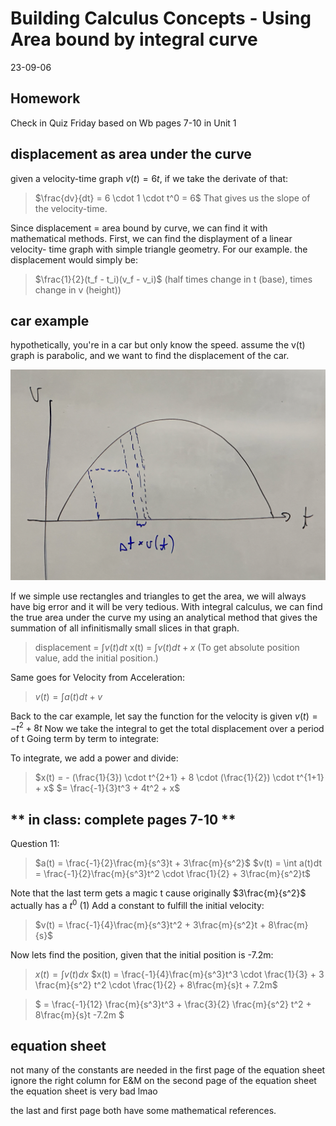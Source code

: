 Building Calculus Concepts - Using Area bound by integral curve
========
23-09-06

Homework
------
Check in Quiz Friday based on Wb pages 7-10 in Unit 1

displacement as area under the curve
------
given a velocity-time graph $v(t) = 6t$, if we take the derivate of that: 
> $\frac{dv}{dt} = 6 \cdot 1 \cdot t^0 = 6$
That gives us the slope of the velocity-time.

Since displacement = area bound by curve, we can find it with mathematical methods.
First, we can find the displayment of a linear velocity- time graph with simple triangle geometry.
For our example. the displacement would simply be: 

> $\frac{1}{2}(t_f - t_i)(v_f - v_i)$
(half times change in t (base), times change in v (height))

car example
--------
hypothetically, you're in a car but only know the speed.
assume the v(t) graph is parabolic, and we want to find the displacement of the car.

![Example Graph](/D%20APMECH/23-09-06/carExample.png)

If we simple use rectangles and triangles to get the area, we will always have big error and it will be very tedious. With integral calculus, we can find the true area under the curve my using an analytical method that gives the summation of all infinitismally small slices in that graph.

> displacement = $\int  v(t)dt$
> x(t) = $\int  v(t)dt + x$ (To get absolute position value, add the initial position.)

Same goes for Velocity from Acceleration:
> $v(t) = \int  a(t)dt + v$


Back to the car example, let say the function for the velocity is given $v(t) = -t^2 + 8t$
Now we take the integral to get the total displacement over a period of t
Going term by term to integrate: 

To integrate, we add a power and divide:
> $x(t) = - (\frac{1}{3}) \cdot t^{2+1} + 8 \cdot (\frac{1}{2}) \cdot t^{1+1} + x$
> $= \frac{-1}{3}t^3 + 4t^2 + x$

** in class: complete pages 7-10 **
---------

Question 11:
>$a(t) = \frac{-1}{2}\frac{m}{s^3}t + 3\frac{m}{s^2}$
>$v(t) = \int  a(t)dt = \frac{-1}{2}\frac{m}{s^3}t^2 \cdot \frac{1}{2} + 3\frac{m}{s^2}t$

Note that the last term gets a magic t cause originally $3\frac{m}{s^2}$ actually has a ${t^0}$ (1)
Add a constant to fulfill the initial velocity:

>$v(t) = \frac{-1}{4}\frac{m}{s^3}t^2 + 3\frac{m}{s^2}t + 8\frac{m}{s}$

Now lets find the position, given that the initial position is -7.2m:
>$x(t) = \int  v(t) dx$
>$x(t) = \frac{-1}{4}\frac{m}{s^3}t^3 \cdot \frac{1}{3} + 3 \frac{m}{s^2} t^2 \cdot \frac{1}{2} + 8\frac{m}{s}t + 7.2m$

>$ = \frac{-1}{12} \frac{m}{s^3}t^3 + \frac{3}{2} \frac{m}{s^2} t^2 + 8\frac{m}{s}t -7.2m $

equation sheet
------
not many of the constants are needed in the first page of the equation sheet
ignore the right column for E&M on the second page of the equation sheet
the equation sheet is very bad lmao

the last and first page both have some mathematical references.




